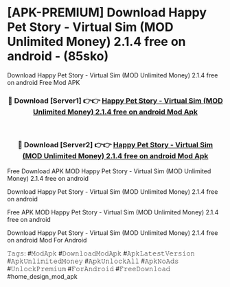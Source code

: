# [APK-PREMIUM] Download Happy Pet Story - Virtual Sim (MOD Unlimited Money) 2.1.4 free on android - (85sko)
Download Happy Pet Story - Virtual Sim (MOD Unlimited Money) 2.1.4 free on android Free Mod APK

<div align="center">
<h3>🔴 Download [Server1] 👉👉 <a href="https://apk-comot.site?title=Happy_Pet_Story_-_Virtual_Sim_(MOD_Unlimited_Money)_2.1.4_free_on_android">Happy Pet Story - Virtual Sim (MOD Unlimited Money) 2.1.4 free on android Mod Apk</a></h3><br>

<h3>🔴 Download [Server2] 👉👉 <a href="https://apk-comot.site?title=Happy_Pet_Story_-_Virtual_Sim_(MOD_Unlimited_Money)_2.1.4_free_on_android">Happy Pet Story - Virtual Sim (MOD Unlimited Money) 2.1.4 free on android Mod Apk</a></h3>
</div>


Free Download APK MOD Happy Pet Story - Virtual Sim (MOD Unlimited Money) 2.1.4 free on android

Download Happy Pet Story - Virtual Sim (MOD Unlimited Money) 2.1.4 free on android 

Free APK MOD Happy Pet Story - Virtual Sim (MOD Unlimited Money) 2.1.4 free on android 

Download Happy Pet Story - Virtual Sim (MOD Unlimited Money) 2.1.4 free on android Mod For Android

𝚃𝚊𝚐𝚜: #𝙼𝚘𝚍𝙰𝚙𝚔 #𝙳𝚘𝚠𝚗𝚕𝚘𝚊𝚍𝙼𝚘𝚍𝙰𝚙𝚔 #𝙰𝚙𝚔𝙻𝚊𝚝𝚎𝚜𝚝𝚅𝚎𝚛𝚜𝚒𝚘𝚗 #𝙰𝚙𝚔𝚄𝚗𝚕𝚒𝚖𝚒𝚝𝚎𝚍𝙼𝚘𝚗𝚎𝚢 #𝙰𝚙𝚔𝚄𝚗𝚕𝚘𝚌𝚔𝙰𝚕𝚕 #𝙰𝚙𝚔𝙽𝚘𝙰𝚍𝚜 #𝚄𝚗𝚕𝚘𝚌𝚔𝙿𝚛𝚎𝚖𝚒𝚞𝚖 #𝙵𝚘𝚛𝙰𝚗𝚍𝚛𝚘𝚒𝚍 #𝙵𝚛𝚎𝚎𝙳𝚘𝚠𝚗𝚕𝚘𝚊𝚍 #home_design_mod_apk